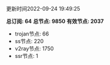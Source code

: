 更新时间2022-09-24 19:49:25

**总订阅: 64**
**总节点: 9850**
**有效节点: 2037**
- trojan节点: 66
- ss节点: 220
- v2ray节点: 1750
- ssr节点: 1
